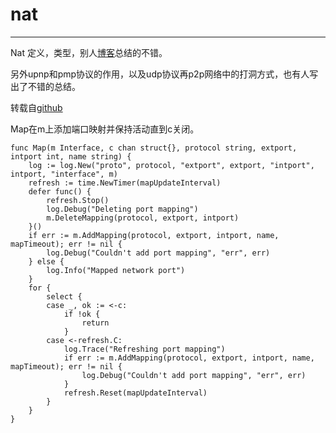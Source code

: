 # nat #

----------

Nat 定义，类型，别人[博客](https://blog.csdn.net/freeking101/article/details/77962312)总结的不错。

另外upnp和pmp协议的作用，以及udp协议再p2p网络中的打洞方式，也有人写出了不错的总结。

转载自[github](https://github.com/ZtesoftCS/go-ethereum-code-analysis/blob/master/p2p-nat%E6%BA%90%E7%A0%81%E5%88%86%E6%9E%90.md#p2p%E4%B8%AD%E7%9A%84udp%E5%8D%8F%E8%AE%AE)

Map在m上添加端口映射并保持活动直到c关闭。
	
	func Map(m Interface, c chan struct{}, protocol string, extport, intport int, name string) {
		log := log.New("proto", protocol, "extport", extport, "intport", intport, "interface", m)
		refresh := time.NewTimer(mapUpdateInterval)
		defer func() {
			refresh.Stop()
			log.Debug("Deleting port mapping")
			m.DeleteMapping(protocol, extport, intport)
		}()
		if err := m.AddMapping(protocol, extport, intport, name, mapTimeout); err != nil {
			log.Debug("Couldn't add port mapping", "err", err)
		} else {
			log.Info("Mapped network port")
		}
		for {
			select {
			case _, ok := <-c:
				if !ok {
					return
				}
			case <-refresh.C:
				log.Trace("Refreshing port mapping")
				if err := m.AddMapping(protocol, extport, intport, name, mapTimeout); err != nil {
					log.Debug("Couldn't add port mapping", "err", err)
				}
				refresh.Reset(mapUpdateInterval)
			}
		}
	}

